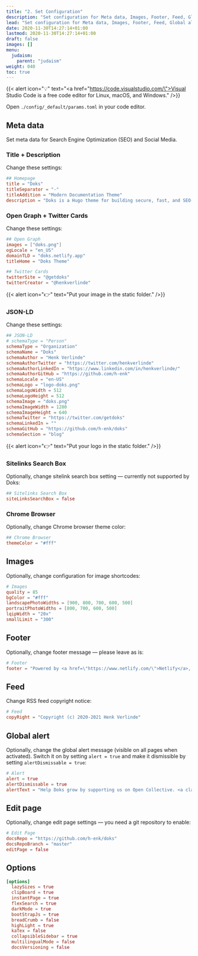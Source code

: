 ```yaml
---
title: "2. Set Configuration"
description: "Set configuration for Meta data, Images, Footer, Feed, Global alert, Edit page, and Options."
lead: "Set configuration for Meta data, Images, Footer, Feed, Global alert, Edit page, and Options."
date: 2020-11-30T14:27:14+01:00
lastmod: 2020-11-30T14:27:14+01:00
draft: false
images: []
menu:
  judaism:
    parent: "judaism"
weight: 040
toc: true
---
```


{{< alert icon="💡" text="<a href=\"https://code.visualstudio.com/\">Visual Studio Code</a> is a free code editor for Linux, macOS, and Windows." />}}

Open `./config/_default/params.toml` in your code editor.

## Meta data

Set meta data for Search Engine Optimization (SEO) and Social Media.

### Title + Description

Change these settings:

```toml
## Homepage
title = "Doks"
titleSeparator = "-"
titleAddition = "Modern Documentation Theme"
description = "Doks is a Hugo theme for building secure, fast, and SEO-ready documentation websites, which you can easily update and customize."
```

### Open Graph + Twitter Cards

Change these settings:

```toml
## Open Graph
images = ["doks.png"]
ogLocale = "en_US"
domainTLD = "doks.netlify.app"
titleHome = "Doks Theme"

## Twitter Cards
twitterSite = "@getdoks"
twitterCreator = "@henkverlinde"
```

{{< alert icon="👉" text="Put your image in the static folder." />}}

### JSON-LD

Change these settings:

```toml
## JSON-LD
# schemaType = "Person"
schemaType = "Organization"
schemaName = "Doks"
schemaAuthor = "Henk Verlinde"
schemaAuthorTwitter = "https://twitter.com/henkverlinde"
schemaAuthorLinkedIn = "https://www.linkedin.com/in/henkverlinde/"
schemaAuthorGitHub = "https://github.com/h-enk"
schemaLocale = "en-US"
schemaLogo = "logo-doks.png"
schemaLogoWidth = 512
schemaLogoHeight = 512
schemaImage = "doks.png"
schemaImageWidth = 1280
schemaImageHeight = 640
schemaTwitter = "https://twitter.com/getdoks"
schemaLinkedIn = ""
schemaGitHub = "https://github.com/h-enk/doks"
schemaSection = "blog"
```

{{< alert icon="👉" text="Put your logo in the static folder." />}}

### Sitelinks Search Box

Optionally, change sitelink search box setting — currently not supported by Doks:

```toml
## Sitelinks Search Box
siteLinksSearchBox = false
```

### Chrome Browser

Optionally, change Chrome browser theme color:

```toml
## Chrome Browser
themeColor = "#fff"
```

## Images

Optionally, change configuration for image shortcodes:

```toml
# Images
quality = 85
bgColor = "#fff"
landscapePhotoWidths = [900, 800, 700, 600, 500]
portraitPhotoWidths = [800, 700, 600, 500]
lqipWidth = "20x"
smallLimit = "300"
```

## Footer

Optionally, change footer message — please leave as is:

```toml
# Footer
footer = "Powered by <a href=\"https://www.netlify.com/\">Netlify</a>, <a href=\"https://gohugo.io/\">Hugo</a>, and <a href=\"https://getdoks.org/\">Doks</a>"
```

## Feed

Change RSS feed copyright notice:

```toml
# Feed
copyRight = "Copyright (c) 2020-2021 Henk Verlinde"
```

## Global alert

Optionally, change the global alert message (visible on all pages when activated). Switch it on by setting `alert = true` and make it dismissible by setting `alertDismissable = true`:

```toml
# Alert
alert = true
alertDismissable = true
alertText = "Help Doks grow by supporting us on Open Collective. <a class=\"alert-link stretched-link\" href=\"https://opencollective.com/doks\" target=\"_blank\" rel=\"noopener\">Become a backer!</a>"
```

## Edit page

Optionally, change edit page settings — you need a git repository to enable:

```toml
# Edit Page
docsRepo = "https://github.com/h-enk/doks"
docsRepoBranch = "master"
editPage = false
```

## Options

```toml
[options]
  lazySizes = true
  clipBoard = true
  instantPage = true
  flexSearch = true
  darkMode = true
  bootStrapJs = true
  breadCrumb = false
  highLight = true
  kaTex = false
  collapsibleSidebar = true
  multilingualMode = false
  docsVersioning = false
```

